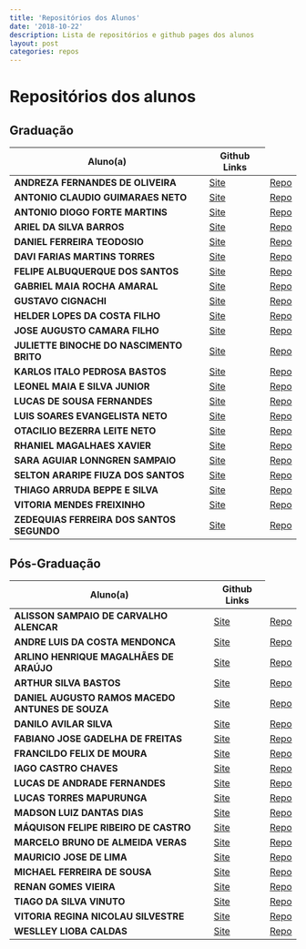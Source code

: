 ```yaml
---
title: 'Repositórios dos Alunos'
date: '2018-10-22'
description: Lista de repositórios e github pages dos alunos 
layout: post
categories: repos
---
```


# Repositórios dos alunos

## Graduação 

<table width="100%">
  <thead>
    <tr>
      <th>Aluno(a)</th>
      <th>Github Links</th>
    </tr>
  </thead>
  <tbody>
    <tr>
      <td><b>ANDREZA FERNANDES DE OLIVEIRA</b></td>
      <td><a href="https://andyfernandes.github.io/datavis-course/basic/">Site</a></td>
      <td><a href="https://github.com/andyfernandes/datavis-course">Repo</a></td>
    </tr>
    <tr>
      <td><b>ANTONIO CLAUDIO GUIMARAES NETO</b></td>
      <td><a href="https://claudiogn.github.io/datavis--course/">Site</a></td>
      <td><a href="https://github.com/claudiogn/datavis--course">Repo</a></td>
    </tr>
    <tr>
      <td><b>ANTONIO DIOGO FORTE MARTINS</b></td>
      <td><a href="https://diogofm.github.io/datavis-course/">Site</a></td>
      <td><a href="https://github.com/diogofm/datavis-course">Repo</a></td>
    </tr>
    <tr>
      <td><b>ARIEL DA SILVA BARROS</b></td>
      <td><a href="https://arielbarros.github.io/datavis-course/">Site</a></td>
      <td><a href="https://github.com/ArielBarros/datavis-course">Repo</a></td>
    </tr>
    <tr>
      <td><b>DANIEL FERREIRA TEODOSIO</b></td>
      <td><a href="https://danielteodosio.github.io/datavis-course/">Site</a></td>
      <td><a href="https://github.com/danielteodosio/datavis-course/">Repo</a></td>
    </tr>
    <tr>
      <td><b>DAVI FARIAS MARTINS TORRES</b></td>
      <td><a href="https://dtorres96.github.io/datavis-course/">Site</a></td>
      <td><a href="https://github.com/Dtorres96/datavis-course">Repo</a></td>
    </tr>
    <tr>
      <td><b>FELIPE ALBUQUERQUE DOS SANTOS</b></td>
      <td><a href="https://felipealb.github.io/datavis_ufc/">Site</a></td>
      <td><a href="https://github.com/felipealb/datavis_ufc">Repo</a></td>
    </tr>
    <tr>
      <td><b>GABRIEL MAIA ROCHA AMARAL</b></td>
      <td><a href="https://gabrielmaia7.github.io/datavis-course/">Site</a></td>
      <td><a href="https://github.com/gabrielmaia7/datavis-course">Repo</a></td>
    </tr>
    <tr>
      <td><b>GUSTAVO CIGNACHI</b></td>
      <td><a href="https://gustavocig.github.io/datavis-course/">Site</a></td>
      <td><a href="https://github.com/GustavoCig/datavis-course">Repo</a></td>
    </tr>
    <tr>
      <td><b>HELDER LOPES DA COSTA FILHO</b></td>
      <td><a href="https://heldercostaa.github.io/datavis-course/">Site</a></td>
      <td><a href="https://github.com/heldercostaa/datavis-course">Repo</a></td>
    </tr>
    <tr>
      <td><b>JOSE AUGUSTO CAMARA FILHO</b></td>
      <td><a href="https://augustocam95.github.io/datavis-course/">Site</a></td>
      <td><a href="https://github.com/AugustoCam95/datavis-course">Repo</a></td>
    </tr>
    <tr>
      <td><b>JULIETTE BINOCHE DO NASCIMENTO BRITO</b></td>
      <td><a href="https://juliettebnb.github.io/datavis-course/">Site</a></td>
      <td><a href="https://github.com/juliettebnb/datavis-course">Repo</a></td>
    </tr>
    <tr>
      <td><b>KARLOS ITALO PEDROSA BASTOS</b></td>
      <td><a href="https://karlositalo.github.io/datavis-course/">Site</a></td>
      <td><a href="https://github.com/karlositalo/datavis-course">Repo</a></td>
    </tr>
    <tr>
      <td><b>LEONEL MAIA E SILVA JUNIOR</b></td>
      <td><a href="https://leonelmaia.github.io/datavis-course/">Site</a></td>
      <td><a href="https://github.com/leonelmaia/datavis-course">Repo</a></td>
    </tr>
    <tr>
      <td><b>LUCAS DE SOUSA FERNANDES</b></td>
      <td><a href="https://lucasfernandes42.github.io/dataviscourse/">Site</a></td>
      <td><a href="https://github.com/lucasfernandes42/dataviscourse/">Repo</a></td>
    </tr>
    <tr>
      <td><b>LUIS SOARES EVANGELISTA NETO</b></td>
      <td><a href="https://luisseneto.github.io/datavis-course/">Site</a></td>
      <td><a href="https://github.com/luisseneto/datavis-course">Repo</a></td>
    </tr>
    <tr>
      <td><b>OTACILIO BEZERRA LEITE NETO</b></td>
      <td><a href="https://tiominho.github.io/datavis-course/">Site</a></td>
      <td><a href="https://github.com/TioMinho/datavis-course">Repo</a></td>
    </tr>
    <tr>
      <td><b>RHANIEL MAGALHAES XAVIER</b></td>
      <td><a href="https://rhanielmx.github.io/datavis-course/">Site</a></td>
      <td><a href="https://github.com/rhanielmx/datavis-course">Repo</a></td>
    </tr>
    <tr>
      <td><b>SARA AGUIAR LONNGREN SAMPAIO</b></td>
      <td><a href="https://saralonngren.github.io/datavis-course/">Site</a></td>
      <td><a href="https://github.com/SaraLonngren/datavis-course">Repo</a></td>
    </tr>
    <tr>
      <td><b>SELTON ARARIPE FIUZA DOS SANTOS</b></td>
      <td><a href="https://seltonfiuza.github.io/">Site</a></td>
      <td><a href="https://github.com/seltonfiuza/datavis">Repo</a></td>
    </tr>
    <tr>
      <td><b>THIAGO ARRUDA BEPPE E SILVA</b></td>
      <td><a href="https://thiagobeppe.github.io/datavis-course/">Site</a></td>
      <td><a href="https://github.com/thiagobeppe/datavis-course">Repo</a></td>
    </tr>
    <tr>
      <td><b>VITORIA MENDES FREIXINHO</b></td>
      <td><a href="https://vitoriamendes.github.io/datavis-course/">Site</a></td>
      <td><a href="https://github.com/vitoriamendes/datavis-course">Repo</a></td>
    </tr>
    <tr>
      <td><b>ZEDEQUIAS FERREIRA DOS SANTOS SEGUNDO</b></td>
      <td><a href="https://zdsantos.github.io/datavis-course/">Site</a></td>
      <td><a href="https://github.com/zdsantos/datavis-course">Repo</a></td>
    </tr>
</tbody>
</table>


## Pós-Graduação

<table width="100%">
  <thead>
    <tr>
      <th>Aluno(a)</th>
      <th>Github Links</th>
    </tr>
  </thead>
  <tbody>
    <tr>
      <td><b>ALISSON SAMPAIO DE CARVALHO ALENCAR</b></td>
      <td><a href="https://alissonsca.github.io/datavis-course/">Site</a></td>
      <td><a href="https://github.com/alissonSCA/datavis-course">Repo</a></td>
    </tr>
    <tr>
      <td><b>ANDRE LUIS DA COSTA MENDONCA</b></td>
      <td><a href="https://andreluiscm.github.io/datavis-course/">Site</a></td>
      <td><a href="https://github.com/andreluiscm/datavis-course">Repo</a></td>
    </tr>
    <tr>
      <td><b>ARLINO HENRIQUE MAGALHÃES DE ARAÚJO</b></td>
      <td><a href="https://arlino.github.io/datavis-course/">Site</a></td>
      <td><a href="https://github.com/arlino/datavis-course">Repo</a></td>
    </tr>
     <tr>
      <td><b>ARTHUR SILVA BASTOS</b></td>
      <td><a href="https://arthursb.github.io/datavis--course/">Site</a></td>
      <td><a href="https://github.com/arthursb/datavis--course/">Repo</a></td>
    </tr>
     <tr>
      <td><b>DANIEL AUGUSTO RAMOS MACEDO ANTUNES DE SOUZA</b></td>
      <td><a href="https://danisson.github.io/datavis-course/">Site</a></td>
      <td><a href="https://github.com/danisson/datavis-course">Repo</a></td>
    </tr>
     <tr>
      <td><b>DANILO AVILAR SILVA</b></td>
      <td><a href="https://danilo-avilar.github.io/datavis-course/">Site</a></td>
      <td><a href="https://github.com/danilo-avilar/datavis-course">Repo</a></td>
    </tr>
     <tr>
      <td><b>FABIANO JOSE GADELHA DE FREITAS</b></td>
      <td><a href="https://fabianojgf.github.io/datavis-course/">Site</a></td>
      <td><a href="https://github.com/fabianojgf/datavis-course">Repo</a></td>
    </tr>
    <tr>
      <td><b>FRANCILDO FELIX DE MOURA</b></td>
      <td><a href="https://francildofelix.github.io/datavis--course/">Site</a></td>
      <td><a href="https://github.com/francildofelix/datavis--course">Repo</a></td>
    </tr>
    <tr>
      <td><b>IAGO CASTRO CHAVES</b></td>
      <td><a href="https://iagocc.github.io/datavis-course/">Site</a></td>
      <td><a href="https://github.com/iagocc/datavis-course">Repo</a></td>
    </tr>
     <tr>
      <td><b>LUCAS DE ANDRADE FERNANDES</b></td>
      <td><a href="https://lucasfernandes28.github.io/datavis-course/">Site</a></td>
      <td><a href="https://github.com/LucasFernandes28/datavis-course">Repo</a></td>
    </tr>
     <tr>
      <td><b>LUCAS TORRES MAPURUNGA</b></td>
      <td><a href="https://tutch.github.io/datavis-course/">Site</a></td>
      <td><a href="https://github.com/Tutch/datavis-course">Repo</a></td>
    </tr>
     <tr>
      <td><b>MADSON LUIZ DANTAS DIAS</b></td>
      <td><a href="https://omadson.github.io/datavis-course/">Site</a></td>
      <td><a href="https://github.com/omadson/datavis-course">Repo</a></td>
    </tr>
     <tr>
      <td><b>MÁQUISON FELIPE RIBEIRO DE CASTRO</b></td>
      <td><a href="https://maquison.github.io/datavis-course/">Site</a></td>
      <td><a href="https://github.com/maquison/datavis-course">Repo</a></td>
    </tr>
     <tr>
      <td><b>MARCELO BRUNO DE ALMEIDA VERAS</b></td>
      <td><a href="https://marcelobveras.github.io/datavis-course/">Site</a></td>
      <td><a href="https://github.com/marcelobveras/datavis-course">Repo</a></td>
    </tr>
     <tr>
      <td><b>MAURICIO JOSE DE LIMA</b></td>
      <td><a href="https://limamauricio.github.io/datavis-course/">Site</a></td>
      <td><a href="https://github.com/limamauricio/datavis-course">Repo</a></td>
    </tr>
     <tr>
      <td><b>MICHAEL FERREIRA DE SOUSA</b></td>
      <td><a href="https://michaelfsousa.github.io/datavis-course/">Site</a></td>
      <td><a href="https://github.com/michaelfsousa/datavis-course">Repo</a></td>
    </tr>
     <tr>
      <td><b>RENAN GOMES VIEIRA</b></td>
      <td><a href="https://renangv.github.io/datavis-course/">Site</a></td>
      <td><a href="https://github.com/renangv/datavis-course">Repo</a></td>
    </tr>
     <tr>
      <td><b>TIAGO DA SILVA VINUTO</b></td>
      <td><a href="https://thiagosv1.github.io/datavis-course/">Site</a></td>
      <td><a href="https://github.com/thiagosv1/datavis-course">Repo</a></td>
    </tr>
    <tr>
      <td><b>VITORIA REGINA NICOLAU SILVESTRE</b></td>
      <td><a href="https://vitoriasilvestre.github.io/datavis-course/">Site</a></td>
      <td><a href="https://github.com/vitoriasilvestre/datavis-course">Repo</a></td>
    </tr>
    <tr>
      <td><b>WESLLEY LIOBA CALDAS</b></td>
      <td><a href="https://weslleylc.github.io/datavis-course/">Site</a></td>
      <td><a href="https://github.com/weslleylc/datavis-course">Repo</a></td>
    </tr>
    </tbody>
</table>